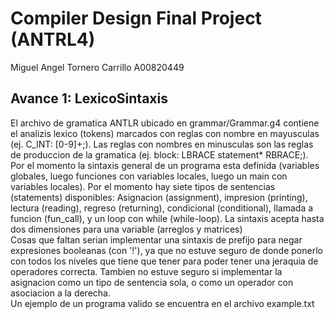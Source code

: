 # Compiler Design Final Project (ANTRL4)
Miguel Angel Tornero Carrillo A00820449  
## Avance 1: LexicoSintaxis
El archivo de gramatica ANTLR ubicado en grammar/Grammar.g4 contiene el analizis lexico (tokens) marcados con reglas con nombre en mayusculas (ej. C_INT: [0-9]+;). Las reglas con nombres en minusculas son las reglas de produccion de la gramatica (ej. block: LBRACE statement* RBRACE;).  
Por el momento la sintaxis general de un programa esta definida (variables globales, luego funciones con variables locales, luego un main con variables locales). Por el momento hay siete tipos de sentencias (statements) disponibles: Asignacion (assignment), impresion (printing), lectura (reading), regreso (returning), condicional (conditional), llamada a funcion (fun_call), y un loop con while (while-loop). La sintaxis acepta hasta dos dimensiones para una variable (arreglos y matrices)  
Cosas que faltan serian implementar una sintaxis de prefijo para negar expresiones booleanas (con '!'), ya que no estuve seguro de donde ponerlo con todos los niveles que tiene que tener para poder tener una jeraquia de operadores correcta. Tambien no estuve seguro si implementar la asignacion como un tipo de sentencia sola, o como un operador con asociacion a la derecha.  
Un ejemplo de un programa valido se encuentra en el archivo example.txt
